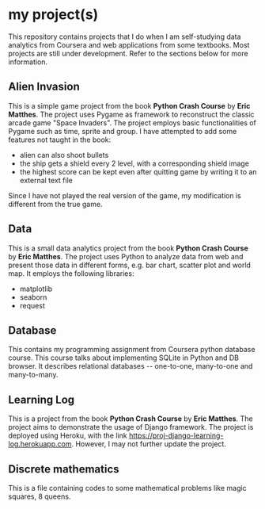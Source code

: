 # my project(s)

This repository contains projects that I do when I am self-studying data analytics from Coursera and web applications from some textbooks. Most projects are still under development. Refer to the sections below for more information.

## Alien Invasion

This is a simple game project from the book **Python Crash Course** by **Eric Matthes**. The project uses Pygame as framework to reconstruct the classic arcade game "Space Invaders". The project employs basic functionalities of Pygame such as time, sprite and group. I have attempted to add some features not taught in the book:
  - alien can also shoot bullets
  - the ship gets a shield every 2 level, with a corresponding shield image
  - the highest score can be kept even after quitting game by writing it to an external text file
  
Since I have not played the real version of the game, my modification is different from the true game.

## Data

This is a small data analytics project from the book **Python Crash Course** by **Eric Matthes**. The project uses Python to analyze data from web and present those data in different forms, e.g. bar chart, scatter plot and world map. It employs the following libraries:
  - matplotlib
  - seaborn
  - request
  
## Database

This contains my programming assignment from Coursera python database course. This course talks about implementing SQLite in Python and DB browser. It describes relational databases -- one-to-one, many-to-one and many-to-many.

## Learning Log

This is a project from the book **Python Crash Course** by **Eric Matthes**. The project aims to demonstrate the usage of Django framework. The project is deployed using Heroku, with the link https://proj-django-learning-log.herokuapp.com. However, I may not further update the project.
  
## Discrete mathematics

This is a file containing codes to some mathematical problems like magic squares, 8 queens.
